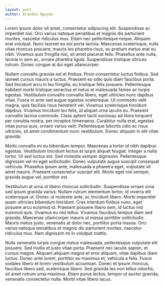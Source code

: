 ```yaml
---
layout: post
author: Brandon Nguyen
---
```

Lorem ipsum dolor sit amet, consectetur adipiscing elit. Suspendisse ac imperdiet nisi. Orci varius natoque penatibus et magnis dis parturient montes, nascetur ridiculus mus. Etiam nec pellentesque neque. Aliquam erat volutpat. Nunc laoreet eu est porta lacinia. Maecenas scelerisque, nulla vitae rhoncus posuere, mauris leo pharetra risus, eu pretium metus erat eu nibh. Vivamus quis fringilla nisi, sit amet placerat felis. Phasellus ante nulla, lacinia in sem ac, ornare pharetra ligula. Suspendisse tristique ultrices rutrum. Donec congue at dui eget ullamcorper.

Nullam convallis gravida est et finibus. Proin consectetur luctus finibus. Sed laoreet cursus mauris a luctus. Praesent eu odio quis diam faucibus porta. Sed tincidunt arcu in leo fringilla, eu tristique felis posuere. Pellentesque habitant morbi tristique senectus et netus et malesuada fames ac turpis egestas. Vestibulum convallis convallis libero, eget ultricies nunc dapibus vitae. Fusce in ante sed augue egestas scelerisque. Ut commodo velit magna, quis facilisis risus hendrerit vel. Vivamus scelerisque tincidunt dapibus. Vivamus tincidunt leo felis, id aliquet urna iaculis eu. Praesent convallis lacinia commodo. Class aptent taciti sociosqu ad litora torquent per conubia nostra, per inceptos himenaeos. Curabitur nulla erat, egestas vitae purus quis, ornare varius velit. Pellentesque lobortis odio ac risus ultricies, sit amet condimentum nunc vestibulum. Donec aliquam in elit vitae gravida.

Morbi convallis mi eu bibendum tempor. Maecenas a tortor id nibh dapibus egestas. Vestibulum tincidunt lectus at turpis aliquet feugiat. Integer a nulla tortor. Ut sed luctus est. Sed molestie semper dignissim. Pellentesque dignissim vel mi eget sollicitudin. Donec vulputate augue suscipit consequat vehicula. Phasellus ipsum ante, malesuada a pharetra eget, vulputate sit amet mauris. Praesent consectetur suscipit elit. Morbi eget nisl semper, gravida augue vel, porttitor est.

Vestibulum at urna ut libero rhoncus sollicitudin. Suspendisse ornare urna sed ipsum gravida varius. Nullam rutrum elementum tortor, id viverra elit scelerisque ut. Donec ut molestie ante, ac tincidunt libero. Morbi imperdiet quam ultricies bibendum tincidunt. Cras interdum finibus nunc, eget posuere arcu euismod id. Praesent posuere libero sem, id luctus nisl euismod quis. Vivamus eu nisl tellus. Vivamus faucibus tempus diam sed gravida. Maecenas ullamcorper mauris ut massa porttitor sollicitudin. Mauris metus justo, venenatis at dolor nec, porttitor porta massa. Orci varius natoque penatibus et magnis dis parturient montes, nascetur ridiculus mus. Nam dignissim mi in volutpat mattis.

Nulla venenatis turpis congue metus malesuada, pellentesque vulputate elit posuere. Sed mollis et justo vitae porta. Praesent nec iaculis sapien, et cursus magna. Aliquam aliquam magna et eros aliquam, vitae dapibus diam luctus. Donec ante lorem, porttitor eu maximus et, vehicula a felis. Fusce sodales libero et lorem vestibulum accumsan. Donec et ipsum rhoncus, faucibus libero sed, scelerisque libero. Sed gravida leo non tellus lobortis, sit amet rutrum urna maximus. Etiam purus lectus, tempor ut auctor gravida, venenatis consectetur nulla. Morbi vitae libero lacus.
